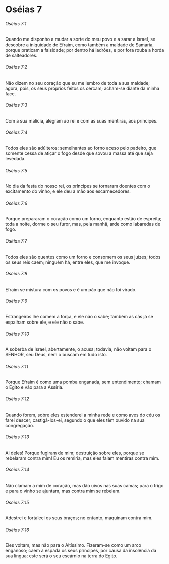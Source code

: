 # Oséias 7

###### Oséias 7:1

Quando me disponho a mudar a sorte do meu povo e a sarar a Israel, se descobre a iniquidade de Efraim, como também a maldade de Samaria, porque praticam a falsidade; por dentro há ladrões, e por fora rouba a horda de salteadores.

###### Oséias 7:2

Não dizem no seu coração que eu me lembro de toda a sua maldade; agora, pois, os seus próprios feitos os cercam; acham-se diante da minha face.

###### Oséias 7:3

Com a sua malícia, alegram ao rei e com as suas mentiras, aos príncipes.

###### Oséias 7:4

Todos eles são adúlteros: semelhantes ao forno aceso pelo padeiro, que somente cessa de atiçar o fogo desde que sovou a massa até que seja levedada.

###### Oséias 7:5

No dia da festa do nosso rei, os príncipes se tornaram doentes com o excitamento do vinho, e ele deu a mão aos escarnecedores.

###### Oséias 7:6

Porque prepararam o coração como um forno, enquanto estão de espreita; toda a noite, dorme o seu furor, mas, pela manhã, arde como labaredas de fogo.

###### Oséias 7:7

Todos eles são quentes como um forno e consomem os seus juízes; todos os seus reis caem; ninguém há, entre eles, que me invoque.

###### Oséias 7:8

Efraim se mistura com os povos e é um pão que não foi virado.

###### Oséias 7:9

Estrangeiros lhe comem a força, e ele não o sabe; também as cãs já se espalham sobre ele, e ele não o sabe.

###### Oséias 7:10

A soberba de Israel, abertamente, o acusa; todavia, não voltam para o SENHOR, seu Deus, nem o buscam em tudo isto.

###### Oséias 7:11

Porque Efraim é como uma pomba enganada, sem entendimento; chamam o Egito e vão para a Assíria.

###### Oséias 7:12

Quando forem, sobre eles estenderei a minha rede e como aves do céu os farei descer; castigá-los-ei, segundo o que eles têm ouvido na sua congregação.

###### Oséias 7:13

Ai deles! Porque fugiram de mim; destruição sobre eles, porque se rebelaram contra mim! Eu os remiria, mas eles falam mentiras contra mim.

###### Oséias 7:14

Não clamam a mim de coração, mas dão uivos nas suas camas; para o trigo e para o vinho se ajuntam, mas contra mim se rebelam.

###### Oséias 7:15

Adestrei e fortaleci os seus braços; no entanto, maquinam contra mim.

###### Oséias 7:16

Eles voltam, mas não para o Altíssimo. Fizeram-se como um arco enganoso; caem à espada os seus príncipes, por causa da insolência da sua língua; este será o seu escárnio na terra do Egito.

